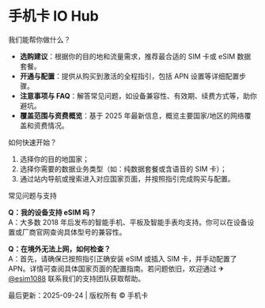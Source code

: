 # 手机卡 IO Hub


我们能帮你做什么？

- **选购建议**：根据你的目的地和流量需求，推荐最合适的 SIM 卡或 eSIM 数据套餐。
- **开通与配置**：提供从购买到激活的全程指引，包括 APN 设置等详细配置步骤。
- **注意事项与 FAQ**：解答常见问题，如设备兼容性、有效期、续费方式等，助你避坑。
- **覆盖范围与资费概览**：基于 2025 年最新信息，概览主要国家/地区的网络覆盖和资费情况。

如何快速开始？

1. 选择你的目的地国家；
2. 选择你需要的数据业务类型（如：纯数据套餐或含语音的 SIM 卡）；
3. 通过站内导航或搜索进入对应国家页面，并按照指引完成购买与配置。

常见问题与支持

**Q：我的设备支持 eSIM 吗？**  
A：大多数 2018 年后发布的智能手机、平板及智能手表均支持。你可以在设备设置或厂商官网查询具体型号的兼容性。

**Q：在境外无法上网，如何检查？**  
A：首先，请确保已按照指引正确安装 eSIM 或插入 SIM 卡，并手动配置了 APN。详情可查阅具体国家页面的配置指南。若问题依旧，欢迎通过 ✈ [@esim1088](https://t.me/s/esim1088) 联系我们的支持团队获取帮助。

最后更新：2025-09-24 | 版权所有 © 手机卡
